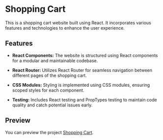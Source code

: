 # Shopping Cart

This is a shopping cart website built using React. It incorporates various features and technologies to enhance the user experience.

## Features

- **React Components:** The website is structured using React components for a modular and maintainable codebase.

- **React Router:** Utilizes React Router for seamless navigation between different pages of the shopping cart.

- **CSS Modules:** Styling is implemented using CSS modules, ensuring scoped styles for each component.

- **Testing:** Includes React testing and PropTypes testing to maintain code quality and catch potential issues early.

## Preview

You can preview the project [Shopping Cart]([#](https://shopping-cart-theta-ashen.vercel.app/)https://shopping-cart-theta-ashen.vercel.app/).
